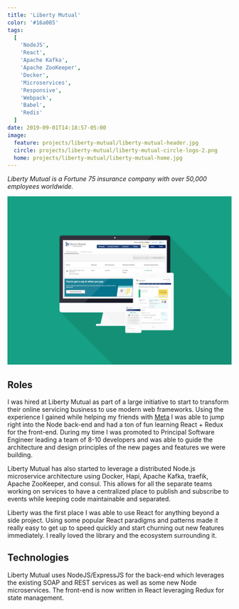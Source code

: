 ```yaml
---
title: 'Liberty Mutual'
color: '#16a085'
tags:
  [
    'NodeJS',
    'React',
    'Apache Kafka',
    'Apache ZooKeeper',
    'Docker',
    'Microservices',
    'Responsive',
    'Webpack',
    'Babel',
    'Redis'
  ]
date: 2019-09-01T14:18:57-05:00
image:
  feature: projects/liberty-mutual/liberty-mutual-header.jpg
  circle: projects/liberty-mutual/liberty-mutual-circle-logo-2.png
  home: projects/liberty-mutual/liberty-mutual-home.jpg
---
```


_Liberty Mutual is a Fortune 75 insurance company with over 50,000 employees worldwide._

![Liberty Mutual](../../images/projects/liberty-mutual/liberty-mutual-screens.png)

## Roles

I was hired at Liberty Mutual as part of a large initiative to start to transform their online servicing business to use modern web frameworks. Using the experience I gained while helping my friends with [Meta](/projects/meta) I was able to jump right into the Node back-end and had a ton of fun learning React + Redux for the front-end. During my time I was promoted to Principal Software Engineer leading a team of 8-10 developers and was able to guide the architecture and design principles of the new pages and features we were building.

Liberty Mutual has also started to leverage a distributed Node.js microservice architecture using Docker, Hapi, Apache Kafka, traefik, Apache ZooKeeper, and consul. This allows for all the separate teams working on services to have a centralized place to publish and subscribe to events while keeping code maintainable and separated.

Liberty was the first place I was able to use React for anything beyond a side project. Using some popular React paradigms and patterns made it really easy to get up to speed quickly and start churning out new features immediately. I really loved the library and the ecosystem surrounding it.

## Technologies

Liberty Mutual uses NodeJS/ExpressJS for the back-end which leverages the existing SOAP and REST services as well as some new Node microservices. The front-end is now written in React leveraging Redux for state management.
